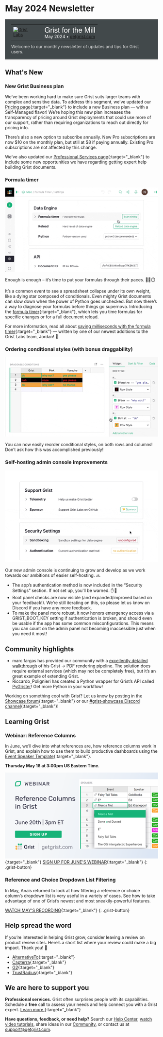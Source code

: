 # May 2024 Newsletter

<style>
  /* restore some poorly overridden defaults */
  .newsletter-header .table {
    background-color: initial;
    border: initial;
  }
  .newsletter-header .table > tbody > tr > td {
    padding: initial;
    border: initial;
    vertical-align: initial;
  }
  .newsletter-header img.header-img {
    padding: initial;
    max-width: initial;
    display: initial;
    padding: initial;
    line-height: initial;
    background-color: initial;
    border: initial;
    border-radius: initial;
    margin: initial;
  }

  /* copy newsletter styles, with a prefix for sufficient specificity */
  .newsletter-header .header {
    border: none;
    padding: 0;
    margin: 0;
  }
  .newsletter-header table > tbody > tr > td.header-image {
    width: 80px;
    padding-right: 16px;
  }
  .newsletter-header table > tbody > tr > td.header-text {
    background-color: #42494B;
    padding: 16px 20px;
  }
  .newsletter-header table.header-top {
    border: none;
    padding: 0;
    margin: 0;
    width: 100%;
  }
  .header-title {
    font-family: Helvetica Neue, Helvetica, Arial, sans-serif;
    font-size: 24px;
    line-height: 28px;
    color: #FFFFFF;
  }
  .header-month {
    color: #FFFFFF;
  }
  .header-welcome {
    margin-top: 12px;
    color: #FFFFFF;
  }
  .newsletter-summary {
    background-color: #e3fff5;
    margin: 0;
    padding: 10px;
  }
  .newsletter-summary-header {
    text-align: center;
    padding-bottom: 10px;
    border-bottom: 1px solid lightgrey;
  }
  .newsletter-summary ul {
    padding-left: 20px;
  }
  .newsletter-summary li {
    margin-bottom: 10px;
  }
  .newsletter-summary li p {
    margin: 0px
  }
</style>
<div class="newsletter-header">
<table class="header" cellpadding="0" cellspacing="0" border="0"><tr>
  <td class="header-text">
    <table class="header-top"><tr>
      <td class="header-image">
        <a href="https://www.getgrist.com">
          <img class="header-img" src="/images/newsletters/grist-labs.png" width="80" height="80" alt="Grist Labs" border="0">
        </a>
      </td>
      <td class="header-top-text">
        <div class="header-title">Grist for the Mill</div>
        <div class="header-month">May 2024
          &#8226; <a href="https://www.getgrist.com/">getgrist.com</a></div>
      </td>
    </tr></table>
    <div class="header-welcome" style="color: #e0e0e0;">
      Welcome to our monthly newsletter of updates and tips for Grist users.
    </div>
  </td>
</tr></table>
</div>

## What's New

### New Grist Business plan

We’ve been working hard to make sure Grist suits larger teams with complex and sensitive data. To address this segment, we’ve updated our [Pricing page](https://www.getgrist.com/pricing/){:target="\_blank"} to include a new Business plan — with a Self-Managed flavor! We’re hoping this new plan increases the transparency of pricing around Grist deployments that could use more of our support, rather than requiring organizations to reach out directly for pricing info.

There’s also a new option to subscribe annually. New Pro subscriptions are now $10 on the monthly plan, but still at $8 if paying annually. Existing Pro subscriptions are not affected by this change.

We’ve also updated our [Professional Services page](https://www.getgrist.com/professional-services/){:target="\_blank"} to include some new opportunities we have regarding getting expert help building Grist documents.

### Formula timer

![Grist formula timer](../images/newsletters/2024-05/formula-timer.gif)

Enough is enough – it’s time to put your formulas through their paces. 🏃‍♀️⏱️

It’s a common event to see a spreadsheet collapse under its own weight, like a dying star composed of conditionals. Even mighty Grist documents can slow down when the power of Python goes unchecked. But now there’s a way to diagnose your formulas before things go supernova. Introducing the [formula timer](https://support.getgrist.com/formula-timer/){:target="\_blank"}, which lets you time formulas for specific changes or for a full document reload.

For more information, read all about [saving milliseconds with the formula timer](https://www.getgrist.com/blog/optimizing-formulas-with-grists-new-formula-timer/){:target="\_blank"} — written by one of our newest additions to the Grist Labs team, Jordan! 👋

### Ordering conditional styles (with bonus draggability)

![Draggable conditions](../images/newsletters/2024-05/draggable-conditions.gif)

You can now easily reorder conditional styles, on both rows and columns! Don’t ask how this was accomplished previously!

### Self-hosting admin console improvements

![Self-hosters admin console improvements](../images/newsletters/2024-05/admin-console.gif)

Our new admin console is continuing to grow and develop as we work towards our ambitions of easier self-hosting. 🔜

* The app’s authentication method is now included in the “Security Settings” section. If not set up, you'll be warned. ✋🤨
* Boot panel checks are now visible (and expanded/improved based on your feedback!). We’re still iterating on this, so please let us know on Discord if you have any more feedback.
* To make the panel more robust, it now honors emergency access via a GRIST_BOOT_KEY setting if authentication is broken, and should even be usable if the app has some common misconfigurations. This means you can count on the admin panel not becoming inaccessible just when you need it most!

## Community highlights

* marc.fargas has provided our community with a [excellently detailed walkthrough](https://community.getgrist.com/t/pdf-rendering-with-apitemplate-io-pipedream/4984) of his Grist → PDF rendering pipeline. The solution does require external services (which may not be completely free), but it’s an great example of extending Grist.
* Riccardo_Polignieri has created a Python wrapper for Grist’s API called [PyGrister](https://community.getgrist.com/t/pygrister-a-python-client-for-the-grist-api/5015)! Get more Python in your workflow!

Working on something cool with Grist? Let us know by posting in the [Showcase forum](https://community.getgrist.com/c/showcase/8){:target="\_blank"} or our [#grist-showcase Discord channel](https://discord.gg/MYKpYQ3fbP){:target="\_blank"}!

## Learning Grist

### Webinar: Reference Columns

In June, we’ll dive into what references are, how reference columns work in Grist, and explain how to use them to build productive dashboards using the [Event Speaker Template](https://templates.getgrist.com/iCJe3aXg7Ha4/Event-Speakers){:target="\_blank"}.

**Thursday May 16 at 3:00pm US Eastern Time.**

[![Reference Columns webinar](../images/newsletters/2024-05/06.20.24%20OG%20Image.png)](https://www.getgrist.com/webinars/reference-columns/?utm_source=support-newsletter&utm_medium=internal&utm_campaign=build-webinar&utm_term=june-2024){:target="\_blank"}
[SIGN UP FOR JUNE'S WEBINAR](https://www.getgrist.com/webinars/reference-columns/?utm_source=support-newsletter&utm_medium=internal&utm_campaign=build-webinar&utm_term=june-2024){:target="\_blank"}
{: .grist-button}

### Reference and Choice Dropdown List Filtering

In May, Anais returned to look at how filtering a reference or choice column’s dropdown list is very useful in a variety of cases. See how to take advantage of one of Grist’s newest and most sneakily-powerful features.

[WATCH MAY'S RECORDING](https://www.getgrist.com/webinars/reference-filtering-grist-webinar/){:target="\_blank"}
{: .grist-button}

## Help spread the word
If you’re interested in helping Grist grow, consider leaving a review on product review sites. Here’s a short list where your review could make a big impact. Thank you! 🙏

* [AlternativeTo](https://alternativeto.net/software/grist/about/){:target="\_blank"}
* [Capterra](https://www.capterra.com/p/232821/Grist/){:target="\_blank"}
* [G2](https://www.g2.com/products/grist){:target="\_blank"}
* [TrustRadius](https://www.trustradius.com/products/grist/){:target="\_blank"}

## We are here to support you

**Professional services.** Grist often surprises people with its capabilities. Schedule a **free** call to assess your needs and help connect you with a Grist expert. [Learn more.](https://www.getgrist.com/professional-services/){:target="\_blank"}

**Have questions, feedback, or need help?** Search our [Help Center](../index.md), [watch video
tutorials](https://www.youtube.com/channel/UCx0ioQrrC-bIrkmZ7ZULr0g/playlists), share ideas in our
[Community](https://community.getgrist.com), or contact us at <support@getgrist.com>.